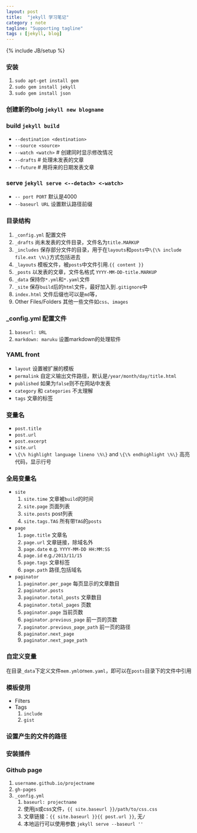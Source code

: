 ```yaml
---
layout: post
title:  "jekyll 学习笔记"
category : note
tagline: "Supporting tagline"
tags : [jekyll, blog]
---
```


{% include JB/setup %}

### 安装
1. `sudo apt-get install gem`
2. `sudo gem install jekyll`
3. `sudo gem install json`


### 创建新的bolg `jekyll new blogname`


### build `jekyll build`  
- `--destination <destination>`
- `--source <source>`
- `--watch <watch>` # 创建同时显示修改情况
- `--drafts` # 处理未发表的文章
- `--future` # 用将来的日期发表文章


### serve `jekyll serve <--detach> <-watch>`  
- `-- port PORT` 默认是4000
- `--baseurl URL` 设置默认路径前缀


### 目录结构
1. `_config.yml` 配置文件
2. `_drafts` 尚未发表的文件目录，文件名为`title.MARKUP`
3. `_includes` 保存部分文件的目录，用于在`layouts`和`posts`中`\{\% include file.ext \%\}`方式包括进去
4. `_layouts` 模板文件，被`posts`中文件引用.`{{ content }}`
5. `_posts` 以发表的文章，文件名格式 `YYYY-MM-DD-title.MARKUP`
6. `_data` 保持你`*.yml`和`*.yaml`文件
7. `_site` 保存`build`后的`html`文件，最好加入到`.gitignore`中
8. `index.html` 文件后缀也可以是`md`等，
9. Other Files/Folders 其他一些文件如`css`、`images`


### _config.yml 配置文件
1. `baseurl: URL`
2. `markdown: maruku` 设置markdown的处理软件


### YAML front
* `layout` 设置被扩展的模板
* `permalink` 自定义输出文件路径，默认是`/year/month/day/title.html`
* `published` 如果为`false`则不在网站中发表
* `category` 和 `categories`  不太理解
* `tags` 文章的标签


### 变量名
* `post.title`
* `post.url`
* `post.excerpt`
* `site.url`
* `\{\% highlight language lineno \%\}` and `\{\% endhighlight \%\}` 高亮代码，显示行号


### 全局变量名
* `site` 
    1. `site.time` 文章被`build`的时间
    2. `site.page` 页面列表
    3. `site.posts` post列表
    4. `site.tags.TAG` 所有带`TAG`的`posts`
* `page`
    1. `page.title` 文章名
    2. `page.url` 文章链接，除域名外
    3. `page.date` e.g. `YYYY-MM-DD HH:MM:SS`
    4. `page.id` e.g.`/2013/11/15`
    5. `page.tags` 文章标签
    6. `page.path` 路径,包括域名
* `paginator`
    1. `paginator.per_page` 每页显示的文章数目
    2. `paginator.posts` 
    3. `paginator.total_posts` 文章数目
    4. `paginator.total_pages` 页数
    5. `paginator.page` 当前页数
    6. `paginator.previous_page` 前一页的页数
    7. `paginator.previous_page_path` 前一页的路径
    8. `paginator.next_page`
    9. `paginator.next_page_path`


### 自定义变量
在目录`_data`下定义文件`mem.yml`or`mem.yaml`，即可以在`posts`目录下的文件中引用


### 模板使用
* Filters
* Tags
    1. `include`
    2. `gist`

### 设置产生的文件的路径


### 安装插件


### Github page
1. `username.github.io/projectname`
2. `gh-pages`
3. `_config.yml`
    1. `baseurl: projectname`
    2. 使用js或css文件，`{{ site.baseurl }}/path/to/css.css`
    3. 文章链接：`{{ site.baseurl }}{{ post.url }}`, 无`/`
    4. 本地运行可以使用参数 `jekyll serve --baseurl ''`

